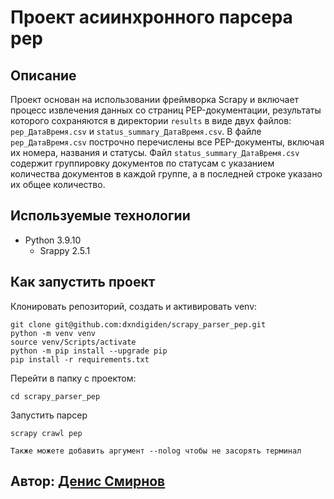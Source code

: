 # Проект асиинхронного парсера pep

## Описание

Проект основан на использовании фреймворка Scrapy и включает процесс извлечения данных со страниц 
PEP-документации, результаты которого сохраняются в директории `results` в виде двух файлов: `pep_ДатаВремя.csv` и `status_summary_ДатаВремя.csv`. В файле `pep_ДатаВремя.csv` построчно перечислены все PEP-документы, включая их номера, названия и статусы. Файл `status_summary_ДатаВремя.csv` содержит группировку документов по статусам с указанием количества документов в каждой группе, а в последней строке указано их общее количество.

## Используемые технологии 

* Python 3.9.10
    * Srappy 2.5.1


## Как запустить проект

Клонировать репозиторий, создать и активировать venv:
```
git clone git@github.com:dxndigiden/scrapy_parser_pep.git
python -m venv venv
source venv/Scripts/activate
python -m pip install --upgrade pip
pip install -r requirements.txt
```
Перейти в папку с проектом:
```
cd scrapy_parser_pep
```
Запустить парсер
```
scrapy crawl pep

Также можете добавить аргумент --nolog чтобы не засорять терминал
```


## Автор: [Денис Смирнов](https://github.com/dxndigiden)